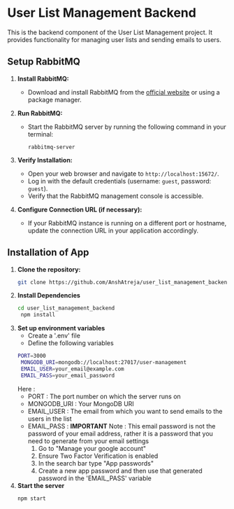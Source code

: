 # User List Management Backend

This is the backend component of the User List Management project. It provides functionality for managing user lists and sending emails to users.

## Setup RabbitMQ

1. **Install RabbitMQ:**
   - Download and install RabbitMQ from the [official website](https://www.rabbitmq.com/download.html) or using a package manager.

2. **Run RabbitMQ:**
   - Start the RabbitMQ server by running the following command in your terminal:
     ```
     rabbitmq-server
     ```

3. **Verify Installation:**
   - Open your web browser and navigate to `http://localhost:15672/`.
   - Log in with the default credentials (username: `guest`, password: `guest`).
   - Verify that the RabbitMQ management console is accessible.

4. **Configure Connection URL (if necessary):**
   - If your RabbitMQ instance is running on a different port or hostname, update the connection URL in your application accordingly.


## Installation of App

1. **Clone the repository:**
   ```bash
   git clone https://github.com/AnshAtreja/user_list_management_backend.git
2. **Install Dependencies**
   ```bash
   cd user_list_management_backend
    npm install
3. **Set up environment variables**
   - Create a '.env' file
   - Define the following variables
   ```bash
   PORT=3000
    MONGODB_URI=mongodb://localhost:27017/user-management
    EMAIL_USER=your_email@example.com
    EMAIL_PASS=your_email_password
   ```
   Here :
   - PORT : The port number on which the server runs on
   - MONGODB_URI : Your MongoDB URI
   - EMAIL_USER : The email from which you want to send emails to the users in the list
   - EMAIL_PASS : **IMPORTANT**
     Note : This email password is not the password of your email address, rather it is a password that you need to generate from your email settings
     1. Go to "Manage your google account"
     2. Ensure Two Factor Verification is enabled
     3. In the search bar type "App passwords"
     4. Create a new app password and then use that generated password in the 'EMAIL_PASS' variable
4. **Start the server**
   ```bash
   npm start

